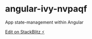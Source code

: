 # angular-ivy-nvpaqf

App state-management within Angular

[Edit on StackBlitz ⚡️](https://stackblitz.com/edit/angular-ivy-nvpaqf)
